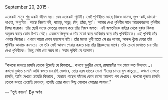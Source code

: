 September 20, 2015 ·

একেকটা মানুষ শুধু একটা জীবন নয়। যেন একেকটা পৃথিবী। সেই পৃথিবীতে আছে নিজস্ব আনন্দ, দুঃখ-কষ্ট, চাওয়া-পাওয়া, অপূর্ণতা। আছে নিজস্ব নদী, পাহাড়, সমুদ্র, চাঁদ, তাঁরা, সূর্য । আমার দেখা পৃথিবীর সাথে আরেকজনের পৃথিবীর বিস্তর ফারাক। তাঁর ছোট্ট মনের ভেতরে বসবাস করে তাঁর নিজস্ব জগত। এই জগতটাকে বাইরে থেকে বুঝার কিংবা অনুভব করার কোন উপায় নেই। একজন ভিক্ষুক ও তাঁর মতো করে আবিষ্কার করে তাঁর পৃথিবীটাকে। এই পৃথিবী তাঁর একান্ত নিজের। এখানে কারো কোন হস্তক্ষেপ নাই। তাঁর মনের খুশী মতো সে রঙ লাগায়, আনন্দ খুঁজে ফেরে তাঁর পৃথিবীর আনাচে কানাচে। সে তাঁর সেই আনন্দ শেয়ার করতে চায় তাঁর প্রিয়জনের সাথে। তাঁর চোখে দেখাতে চায় তাঁর দেখা পৃথিবীকে। কিন্তু সেটা তো সম্ভব না। সবার পৃথিবী যে আলাদা।

-----------------------------------------------------

"কখনো জানতে চাসনি তোকে খুঁজেছি যে কিভাবে...
কখনো ডুবুরীর বেশে, রাঙ্গামাটির পথ শেষে কত কিভাবে...।
কখনো বুঝতে চাসনি আমি বলতে চেয়েছি যেভাবে,
তোর নরম হাতের বোনা শীতের চাদরে ঘুম কাতুরে...
কখনো দেখতে চাসনি, আমি দেখতে চেয়েছি কিভাবে ,
যেভাবে গাছের ফাঁকের কোন চাদের আলোয় পথ দেখাবে।
কখনো শুনতে চাসনি তোকে বলতে চেয়েছি যেভাবে,
বলেছি তোর কানে কিছু গোপনে ভোরের আযানে."

-- "তুই বললে" By অর্ণব